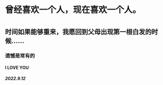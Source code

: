 <h1>曾经喜欢一个人，现在喜欢一个人。<h1>
<h2>时间如果能够重来，我愿回到父母出现第一根白发的时候......</h2>
<h3>遗憾是常有的</h3>
  <h4>I  LOVE YOU </h4>
          <h5> 2022.9.12</h5>

